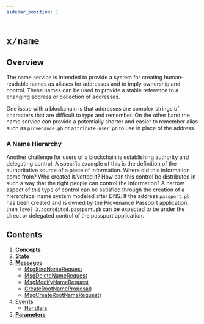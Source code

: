 ```yaml
---
sidebar_position: 1
---
```


# `x/name`

## Overview

The name service is intended to provide a system for creating human-readable names as aliases for addresses and to imply ownership and control.  These names can be used to provide a stable reference to a changing address or collection of addresses.

One issue with a blockchain is that addresses are complex strings of characters that are difficult to type and remember.  On the other hand the name service can provide a potentially shorter and easier to remember alias such as `provenance.pb` or `attribute.user.pb` to use in place of the address.

### A Name Hierarchy

Another challenge for users of a blockchain is establishing authority and delegating control.  A specific example of this is the definition of the authoritative source of a piece of information.  Where did this information come from? Who created it/vetted it?  How can this control be distributed in such a way that the right people can control the information?  A narrow aspect of this type of control can be satisfied through the creation of a hierarchical name system modeled after DNS.  If the address `passport.pb` has been created and is owned by the Provenance Passport application, then `level-3.accredited.passport.pb` can be expected to be under the direct or delegated control of the passport application.

## Contents

1. **[Concepts](01_concepts.md)**
2. **[State](02_state.md)**
3. **[Messages](03_messages.md)**
    - [MsgBindNameRequest](03_messages.md#msgbindnamerequest)
    - [MsgDeleteNameRequest](03_messages.md#msgdeletenamerequest)
    - [MsgModifyNameRequest](03_messages.md#msgmodifynamerequest)
    - [CreateRootNameProposal](03_messages.md#createrootnameproposal))
    - [MsgCreateRootNameRequest](03_messages.md#msgcreaterootnamerequest))
4. **[Events](04_events.md)**
    - [Handlers](04_events.md#handlers)
5. **[Parameters](05_params.md)**